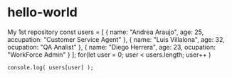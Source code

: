 # hello-world
My 1st repository
const users = [
    {
        name: "Andrea Araujo",
        age: 25,
        accupation: "Customer Service Agent"
    },
    {
        name: "Luis Villalona",
        age: 32,
        ocupation: "QA Analist"
    },
    {
        name: "Diego Herrera",
        age: 23,
        ocupation: "WorkForce Admin"
    }
];
for(let user = 0; user < users.length; user++ )

    console.log( users[user] );
